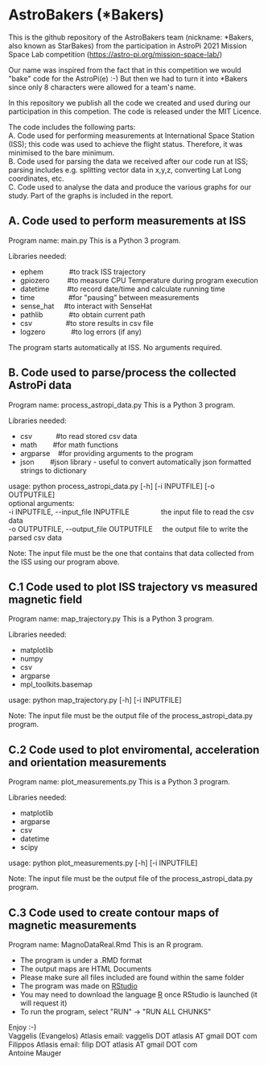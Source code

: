 # AstroBakers (*Bakers)
This is the github repository of the AstroBakers team (nickname: *Bakers, also known as StarBakes) from the participation in AstroPi 2021 Mission Space Lab competition (https://astro-pi.org/mission-space-lab/)

Our name was inspired from the fact that in this competition we would "bake" code for the AstroPi(e) :-)
But then we had to turn it into *Bakers since only 8 characters were allowed for a team's name. 

In this repository we publish all the code we created and used during our participation in this competion. 
The code is released under the MIT Licence. 

The code includes the following parts:  
A. Code used for performing measurements at International Space Station (ISS); this code was used to achieve the flight status. Therefore, it was minimised to the bare minimum.  
B. Code used for parsing the data we received after our code run at ISS; parsing includes e.g. splitting vector data in x,y,z, converting Lat Long coordinates, etc.   
C. Code used to analyse the data and produce the various graphs for our study. Part of the graphs is included in the report.  

A. Code used to perform measurements at ISS
-------------------------------------------
Program name: main.py
This is a Python 3 program. 

Libraries needed: 
- ephem &nbsp;&nbsp;&nbsp;&nbsp;&nbsp;&nbsp;&nbsp;&nbsp;&nbsp;&nbsp;&nbsp;&nbsp;#to track ISS trajectory
- gpiozero &nbsp;&nbsp;&nbsp;&nbsp;&nbsp;&nbsp;&nbsp;&nbsp;#to measure CPU Temperature during program execution 
- datetime &nbsp;&nbsp;&nbsp;&nbsp;&nbsp;&nbsp;&nbsp;&nbsp;#to record date/time and calculate running time
- time &nbsp;&nbsp;&nbsp;&nbsp;&nbsp;&nbsp;&nbsp;&nbsp;&nbsp;&nbsp;&nbsp;&nbsp;&nbsp;&nbsp;&nbsp;&nbsp;#for "pausing" between measurements
- sense_hat &nbsp;&nbsp;&nbsp;&nbsp;#to interact with SenseHat
- pathlib &nbsp;&nbsp;&nbsp;&nbsp;&nbsp;&nbsp;&nbsp;&nbsp;&nbsp;&nbsp;&nbsp;&nbsp;#to obtain current path
- csv &nbsp;&nbsp;&nbsp;&nbsp;&nbsp;&nbsp;&nbsp;&nbsp;&nbsp;&nbsp;&nbsp;&nbsp;&nbsp;&nbsp;&nbsp;&nbsp;#to store results in csv file 
- logzero &nbsp;&nbsp;&nbsp;&nbsp;&nbsp;&nbsp;&nbsp;&nbsp;&nbsp;&nbsp;&nbsp;&nbsp;#to log errors (if any)

The program starts automatically at ISS. No arguments required. 

B. Code used to parse/process the collected AstroPi data
--------------------------------------------------------
Program name: process_astropi_data.py
This is a Python 3 program.

Libraries needed:
- csv&nbsp;&nbsp;&nbsp;&nbsp;&nbsp;&nbsp;&nbsp;&nbsp;&nbsp;&nbsp;&nbsp;&nbsp;#to read stored csv data
- math&nbsp;&nbsp;&nbsp;&nbsp;&nbsp;&nbsp;&nbsp;&nbsp;#for math functions
- argparse&nbsp;&nbsp;&nbsp;&nbsp;#for providing arguments to the program
- json&nbsp;&nbsp;&nbsp;&nbsp;&nbsp;&nbsp;&nbsp;&nbsp;#json library - useful to convert automatically json formatted strings to dictionary

usage: python process_astropi_data.py [-h] [-i INPUTFILE] [-o OUTPUTFILE]
<br /> 
optional arguments:<br /> 
  -i INPUTFILE, --input_file INPUTFILE&nbsp;&nbsp;&nbsp;&nbsp;&nbsp;&nbsp;&nbsp;&nbsp;&nbsp;&nbsp;&nbsp;&nbsp;&nbsp;&nbsp;&nbsp;&nbsp;the input file to read the csv data<br /> 
  -o OUTPUTFILE, --output_file OUTPUTFILE&nbsp;&nbsp;&nbsp;&nbsp;&nbsp;the output file to write the parsed csv data

Note: The input file must be the one that contains that data collected from the ISS using our program above. 

C.1 Code used to plot ISS trajectory vs measured magnetic field
---------------------------------------------------------------
Program name: map_trajectory.py
This is a Python 3 program. 

Libraries needed:
- matplotlib
- numpy
- csv
- argparse
- mpl_toolkits.basemap

usage: python map_trajectory.py [-h] [-i INPUTFILE] 

Note: The input file must be the output file of the process_astropi_data.py program.

C.2 Code used to plot enviromental, acceleration and orientation measurements  
-----------------------------------------------------------------------------
Program name: plot_measurements.py
This is a Python 3 program. 

Libraries needed:
- matplotlib
- argparse
- csv
- datetime
- scipy

usage: python plot_measurements.py [-h] [-i INPUTFILE]

Note: The input file must be the output file of the process_astropi_data.py program.

C.3 Code used to create contour maps of magnetic measurements  
-------------------------------------------------------------
Program name: MagnoDataReal.Rmd
This is an R program. 

- The program is under a .RMD format
- The output maps are HTML Documents
- Please make sure all files included are found within the same folder
- The program was made on [RStudio](https://www.rstudio.com/products/rstudio/download)
- You may need to download the language [R](https://www.r-project.org/) once RStudio is launched (it will request it)
- To run the program, select "RUN" -> "RUN ALL CHUNKS"

Enjoy :-)  
Vaggelis (Evangelos) Atlasis  email: vaggelis DOT atlasis AT gmail DOT com  
Filippos Atlasis  email: filip DOT atlasis AT gmail DOT com  
Antoine Mauger
